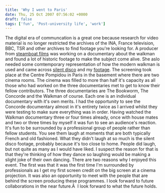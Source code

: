 ```yaml
---
title: 'Why I went to Paris'
date: Thu, 25 Oct 2007 07:56:02 +0000
draft: false
tags: ['fun', 'Post-university life', 'work']
---
```


The digital era of communcation is a great one because research for video material is no longer restricted the archives of the INA, France television, BBC, TSR and other archives to find footage you're looking for. A producer from [steamboat films](http://www.steamboatfilms.com/) was working on a documentary about the walkman and found a lot of historic footage to make the subject come alive. She aslo needed some comtemporary representation of how the modern walkman is used and came across [silent disco](http://en.wikipedia.org/wiki/Silent_disco) and my [footage](http://www.main-vision.com/silent/silent.html). The screening took place at the Centre Pompidou in Paris in the basement where there are two cinema rooms. The cinema was filled to more than half it's capacity as all those who had worked on the three documentaries met to get to know their fellow contributors. The three documentaries are The Bookworm, The Concorde and the Walkman of course. Each one is an individual documentary with it's own merits. I had the opportunity to see the Concorde documentary almost in it's entirety twice as I arrived whilst they were testing to make sure everything was in order. Having watched the Walkman documentary three or four times already, once with house mates and two or three times by myself it was fun to see an audience's reaction. It's fun to be surrounded by a professional group of people rather than fellow students. You see them laugh at moments that are both typically French and old fashioned. What they didn't laugh at so much is the silent disco footage, probably because it's too close to home. People did laugh, but not quite as many as I would have liked. I suspect the reason for that is that they're thinking of how they dance so laughing would be making a slight joke of their own dancing. There are two reasons why I enjoyed this event. The first was that it was the first time I'm surrounded by professionals as I get my first screen credit on the big screen at a cinema projection. It was also an opportunity to meet with the people that are behind the screen producing these programmes. I look forward to future collaborations in the near future.Â  I look forward to what the future holds.